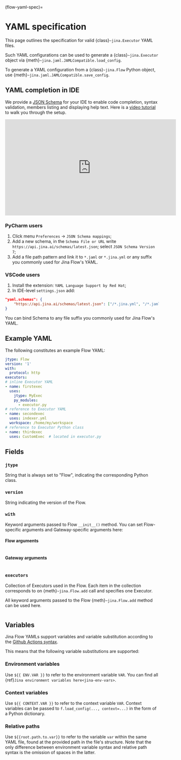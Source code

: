 (flow-yaml-spec)=
# YAML specification

This page outlines the specification for valid {class}`~jina.Executor` YAML files.

Such YAML configurations can be used to generate a {class}`~jina.Executor` object via {meth}`~jina.jaml.JAMLCompatible.load_config`.

To generate a YAML configuration from a {class}`~jina.Flow` Python object, use {meth}`~jina.jaml.JAMLCompatible.save_config`.

## YAML completion in IDE

We provide a [JSON Schema](https://json-schema.org/) for your IDE to enable code completion, syntax validation, members listing and displaying help text. Here is a [video tutorial](https://youtu.be/qOD-6mihUzQ) to walk you through the setup.

<iframe width="560" height="315" src="https://www.youtube.com/embed/qOD-6mihUzQ" title="YouTube video player" frameborder="0" allow="accelerometer; autoplay; clipboard-write; encrypted-media; gyroscope; picture-in-picture" allowfullscreen></iframe>


### PyCharm users

1. Click menu `Preferences` -> `JSON Schema mappings`;
2. Add a new schema, in the `Schema File or URL` write `https://api.jina.ai/schemas/latest.json`; select `JSON Schema Version 7`;
3. Add a file path pattern and link it to `*.jaml` or `*.jina.yml` or any suffix you commonly used for Jina Flow's YAML.

### VSCode users

1. Install the extension: `YAML Language Support by Red Hat`;
2. In IDE-level `settings.json` add:

```json
"yaml.schemas": {
    "https://api.jina.ai/schemas/latest.json": ["/*.jina.yml", "/*.jaml"],
}
```

You can bind Schema to any file suffix you commonly used for Jina Flow's YAML.


## Example YAML

The following constitutes an example Flow YAML:

```yaml
jtype: Flow
version: '1'
with:
  protocol: http
executors:
# inline Executor YAML
- name: firstexec
  uses:
    jtype: MyExec
    py_modules:
      - executor.py
# reference to Executor YAML
- name: secondexec
  uses: indexer.yml
  workspace: /home/my/workspace
# reference to Executor Python class
- name: thirdexec
  uses: CustomExec  # located in executor.py
```

## Fields

### `jtype`
String that is always set to "Flow", indicating the corresponding Python class.

### `version`
String indicating the version of the Flow.

### `with`

Keyword arguments passed to Flow `__init__()` method. You can set Flow-specific arguments and Gateway-specific arguments here:

#### Flow arguments

```{include} flow-args.md
```

#### Gateway arguments 

```{include} gateway-args.md
```


### `executors`
Collection of Executors used in the Flow.
Each item in the collection corresponds to on {meth}`~jina.Flow.add` call and specifies one Executor.

All keyword arguments passed to the Flow {meth}`~jina.Flow.add` method can be used here.

```{include} executor-args.md
```


## Variables

Jina Flow YAMLs support variables and variable substitution according to the [Github Actions syntax](https://docs.github.com/en/actions/learn-github-actions/environment-variables).

This means that the following variable substitutions are supported:

### Environment variables

Use `${{ ENV.VAR }}` to refer to the environment variable `VAR`. You can find all {ref}`Jina environment variables here<jina-env-vars>`.

### Context variables

Use `${{ CONTEXT.VAR }}` to refer to the context variable `VAR`.
Context variables can be passed to `f.load_config(..., context=...)` in the form of a Python dictionary.

### Relative paths

Use `${{root.path.to.var}}` to refer to the variable `var` within the same YAML file, found at the provided path in the file's structure.
Note that the only difference between environment variable syntax and relative path syntax is the omission of spaces in the latter.
